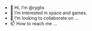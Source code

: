 - 👋 Hi, I’m @ryglis
- 👀 I’m interested in space and games.
- 💞️ I’m looking to collaborate on ...
- 📫 How to reach me ...

<!---
ryglis/ryglis is a ✨ special ✨ repository because its `README.md` (this file) appears on your GitHub profile.
You can click the Preview link to take a look at your changes.
--->
